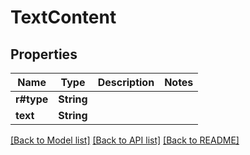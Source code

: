# TextContent

## Properties

Name | Type | Description | Notes
------------ | ------------- | ------------- | -------------
**r#type** | **String** |  | 
**text** | **String** |  | 

[[Back to Model list]](../README.md#documentation-for-models) [[Back to API list]](../README.md#documentation-for-api-endpoints) [[Back to README]](../README.md)


